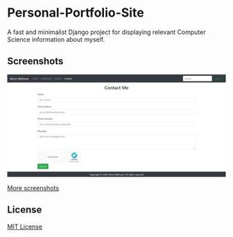 # Personal-Portfolio-Site
A fast and minimalist Django project for displaying relevant Computer Science information about myself.

## Screenshots
<img src="screenshots/contact.png" alt-text="Screenshot">

[More screenshots](screenshots/)

## License

[MIT License](LICENSE)

